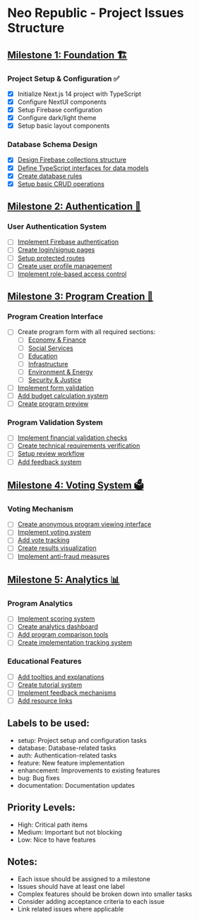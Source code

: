 # Neo Republic - Project Issues Structure

## [Milestone 1: Foundation 🏗️](https://github.com/ludorival/neo-republic/milestone/1)

### Project Setup & Configuration ✅
- [x] Initialize Next.js 14 project with TypeScript
- [x] Configure NextUI components
- [x] Setup Firebase configuration
- [x] Configure dark/light theme
- [x] Setup basic layout components

### Database Schema Design
- [x] [Design Firebase collections structure](https://github.com/ludorival/neo-republic/issues/7)
- [x] [Define TypeScript interfaces for data models](https://github.com/ludorival/neo-republic/issues/8)
- [x] [Create database rules](https://github.com/ludorival/neo-republic/issues/9)
- [x] [Setup basic CRUD operations](https://github.com/ludorival/neo-republic/issues/10)

## [Milestone 2: Authentication 🔐](https://github.com/ludorival/neo-republic/milestone/2)

### User Authentication System
- [ ] [Implement Firebase authentication](https://github.com/ludorival/neo-republic/issues/11)
- [ ] [Create login/signup pages](https://github.com/ludorival/neo-republic/issues/12)
- [ ] [Setup protected routes](https://github.com/ludorival/neo-republic/issues/13)
- [ ] [Create user profile management](https://github.com/ludorival/neo-republic/issues/14)
- [ ] [Implement role-based access control](https://github.com/ludorival/neo-republic/issues/15)

## [Milestone 3: Program Creation 📝](https://github.com/ludorival/neo-republic/milestone/3)

### Program Creation Interface
- [ ] Create program form with all required sections:
  - [ ] [Economy & Finance](https://github.com/ludorival/neo-republic/issues/16)
  - [ ] [Social Services](https://github.com/ludorival/neo-republic/issues/17)
  - [ ] [Education](https://github.com/ludorival/neo-republic/issues/18)
  - [ ] [Infrastructure](https://github.com/ludorival/neo-republic/issues/19)
  - [ ] [Environment & Energy](https://github.com/ludorival/neo-republic/issues/20)
  - [ ] [Security & Justice](https://github.com/ludorival/neo-republic/issues/21)
- [ ] [Implement form validation](https://github.com/ludorival/neo-republic/issues/22)
- [ ] [Add budget calculation system](https://github.com/ludorival/neo-republic/issues/23)
- [ ] [Create program preview](https://github.com/ludorival/neo-republic/issues/24)

### Program Validation System
- [ ] [Implement financial validation checks](https://github.com/ludorival/neo-republic/issues/25)
- [ ] [Create technical requirements verification](https://github.com/ludorival/neo-republic/issues/26)
- [ ] [Setup review workflow](https://github.com/ludorival/neo-republic/issues/27)
- [ ] [Add feedback system](https://github.com/ludorival/neo-republic/issues/28)

## [Milestone 4: Voting System 🗳️](https://github.com/ludorival/neo-republic/milestone/4)

### Voting Mechanism
- [ ] [Create anonymous program viewing interface](https://github.com/ludorival/neo-republic/issues/29)
- [ ] [Implement voting system](https://github.com/ludorival/neo-republic/issues/30)
- [ ] [Add vote tracking](https://github.com/ludorival/neo-republic/issues/31)
- [ ] [Create results visualization](https://github.com/ludorival/neo-republic/issues/32)
- [ ] [Implement anti-fraud measures](https://github.com/ludorival/neo-republic/issues/33)

## [Milestone 5: Analytics 📊](https://github.com/ludorival/neo-republic/milestone/5)

### Program Analytics
- [ ] [Implement scoring system](https://github.com/ludorival/neo-republic/issues/34)
- [ ] [Create analytics dashboard](https://github.com/ludorival/neo-republic/issues/35)
- [ ] [Add program comparison tools](https://github.com/ludorival/neo-republic/issues/36)
- [ ] [Create implementation tracking system](https://github.com/ludorival/neo-republic/issues/37)

### Educational Features
- [ ] [Add tooltips and explanations](https://github.com/ludorival/neo-republic/issues/38)
- [ ] [Create tutorial system](https://github.com/ludorival/neo-republic/issues/39)
- [ ] [Implement feedback mechanisms](https://github.com/ludorival/neo-republic/issues/40)
- [ ] [Add resource links](https://github.com/ludorival/neo-republic/issues/41)

## Labels to be used:
- setup: Project setup and configuration tasks
- database: Database-related tasks
- auth: Authentication-related tasks
- feature: New feature implementation
- enhancement: Improvements to existing features
- bug: Bug fixes
- documentation: Documentation updates

## Priority Levels:
- High: Critical path items
- Medium: Important but not blocking
- Low: Nice to have features

## Notes:
- Each issue should be assigned to a milestone
- Issues should have at least one label
- Complex features should be broken down into smaller tasks
- Consider adding acceptance criteria to each issue
- Link related issues where applicable
